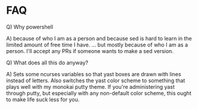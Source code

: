 # FAQ

Q) Why powershell

A) because of who I am as a person and because sed is hard to learn in the limited amount of free time I have.
... but mostly because of who I am as a person.
I'll accept any PRs if someone wants to make a sed version.

Q) What does all this do anyway?

A) Sets some ncurses variables so that yast boxes are drawn with lines instead of letters. Also switches the yast color scheme to something that plays well with my monokai putty theme. If you're administering yast through putty, but especially with any non-default color scheme, this ought to make life suck less for you.

